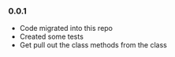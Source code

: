 ### 0.0.1

* Code migrated into this repo
* Created some tests
* Get pull out the class methods from the class


